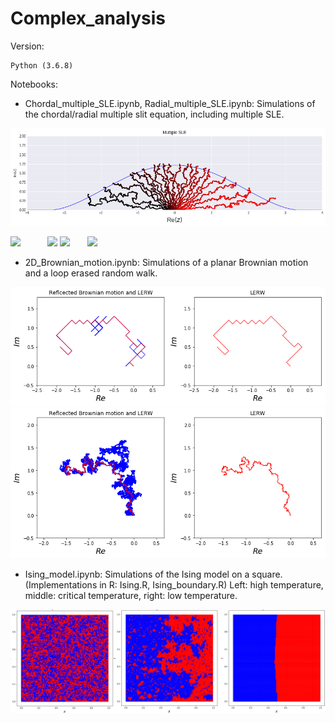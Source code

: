 # Complex_analysis


Version:
```
Python (3.6.8)
```


Notebooks: 

- Chordal_multiple_SLE.ipynb, Radial_multiple_SLE.ipynb: Simulations of the chordal/radial multiple slit equation, including multiple SLE. 

<img src = "./Pictures/multiple_sle.png" width=800>

<img src = "./Pictures/curve_evolution.gif" width=200>  &nbsp;   &nbsp;   &nbsp;   &nbsp;   &nbsp;      <img src = "./Pictures/curve_evolution2.gif" width=200>
<img src = "./Pictures/curve_evolution.gif" width=200> &nbsp;  &nbsp;   &nbsp;  <img src = "./Pictures/curve_evolution2.gif" width=200> 

- 2D_Brownian_motion.ipynb: Simulations of a planar Brownian motion and a loop erased random walk. 

<img src = "./Pictures/lerw_small.png" width=600>
<img src = "./Pictures/lerw_large.png" width=600>

- Ising_model.ipynb: Simulations of the Ising model on a square. (Implementations in R: Ising.R, Ising_boundary.R) Left: high temperature, middle: critical temperature, right: low temperature.

<img src = "./Pictures/ising_boundary.png" width=800>





